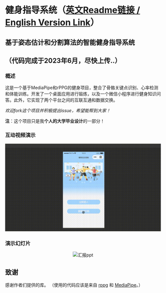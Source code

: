 # 健身指导系统（[英文Readme链接 / English Version Link](https://github.com/xiangwentao666/FitnessGuidanceSystem/blob/main/README.md)）
## 基于姿态估计和分割算法的智能健身指导系统
## （代码完成于2023年6月，尽快上传..）
### 概述
这是一个基于MediaPipe和rPPG的健身项目，整合了骨骼关键点识别、心率检测和体能训练。开发了一个桌面应用进行锻炼，以及一个微信小程序进行健身知识问答。此外，它实现了两个平台之间的互联互通和数据交换。

*欢迎fork这个项目并积极提出issue，希望能帮到大家！*

**注**：这个项目只是我**个人的大学毕业设计**的一部分！

### 互动视频演示

<center>
  
  ![演示视频](./demo.gif)

</center>

### 演示幻灯片
<center>
  
  ![汇报ppt](./ppt.gif)
  
</center>

## 致谢
感谢作者们提供的库。
（使用的代码应该是来自 [rppg](https://github.com/cx1628555321/rPPG) 和 [MediaPipe](https://github.com/google/mediapipe)。）

